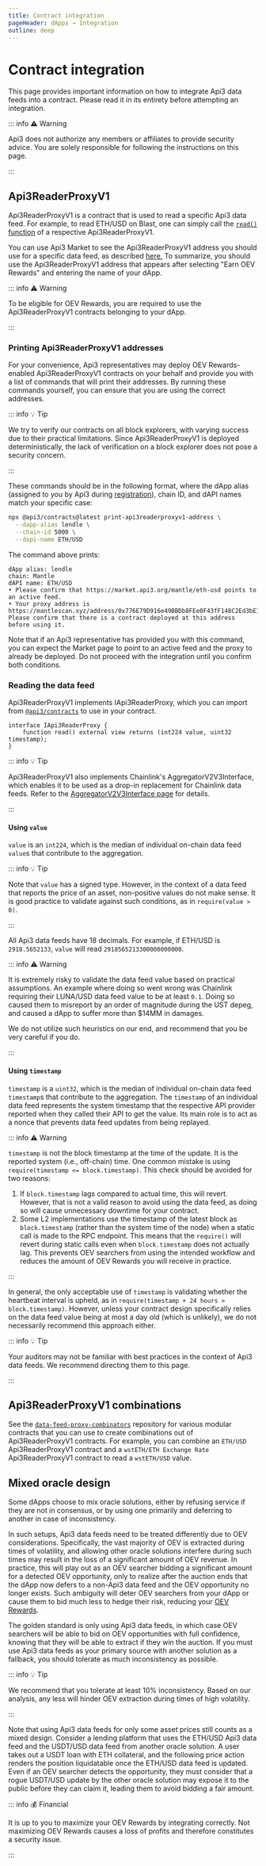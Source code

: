 ```yaml
---
title: Contract integration
pageHeader: dApps → Integration
outline: deep
---
```


<PageHeader/>

# Contract integration

This page provides important information on how to integrate Api3 data feeds into a contract.
Please read it in its entirety before attempting an integration.

::: info ⚠️ Warning

Api3 does not authorize any members or affiliates to provide security advice.
You are solely responsible for following the instructions on this page.

:::

## Api3ReaderProxyV1

Api3ReaderProxyV1 is a contract that is used to read a specific Api3 data feed.
For example, to read ETH/USD on Blast, one can simply call the [`read()` function](https://blastscan.io/address/0x5b0cf2b36a65a6BB085D501B971e4c102B9Cd473#readProxyContract#F17) of a respective Api3ReaderProxyV1.

You can use Api3 Market to see the Api3ReaderProxyV1 address you should use for a specific data feed, as described [here.](/dapps/integration/index.md#integration-information)
To summarize, you should use the Api3ReaderProxyV1 address that appears after selecting "Earn OEV Rewards" and entering the name of your dApp.

::: info ⚠️ Warning

To be eligible for OEV Rewards, you are required to use the Api3ReaderProxyV1 contracts belonging to your dApp.

:::

### Printing Api3ReaderProxyV1 addresses

For your convenience, Api3 representatives may deploy OEV Rewards-enabled Api3ReaderProxyV1 contracts on your behalf and provide you with a list of commands that will print their addresses.
By running these commands yourself, you can ensure that you are using the correct addresses.

::: info 💡 Tip

We try to verify our contracts on all block explorers, with varying success due to their practical limitations.
Since Api3ReaderProxyV1 is deployed deterministically, the lack of verification on a block explorer does not pose a security concern.

:::

These commands should be in the following format, where the dApp alias (assigned to you by Api3 during [registration](/dapps/oev-rewards/index.md#how-to-get-onboard)), chain ID, and dAPI names match your specific case:

```sh
npx @api3/contracts@latest print-api3readerproxyv1-address \
  --dapp-alias lendle \
  --chain-id 5000 \
  --dapi-name ETH/USD
```

The command above prints:

```
dApp alias: lendle
chain: Mantle
dAPI name: ETH/USD
• Please confirm that https://market.api3.org/mantle/eth-usd points to an active feed.
• Your proxy address is https://mantlescan.xyz/address/0x776E79D916e49BBDb8FEe0F43fF148C2Ed3bE125
Please confirm that there is a contract deployed at this address before using it.
```

Note that if an Api3 representative has provided you with this command, you can expect the Market page to point to an active feed and the proxy to already be deployed.
Do not proceed with the integration until you confirm both conditions.

### Reading the data feed

Api3ReaderProxyV1 implements IApi3ReaderProxy, which you can import from [`@api3/contracts`](/dapps/integration/api3-contracts.md) to use in your contract.

```solidity
interface IApi3ReaderProxy {
    function read() external view returns (int224 value, uint32 timestamp);
}
```

::: info 💡 Tip

Api3ReaderProxyV1 also implements Chainlink's AggregatorV2V3Interface, which enables it to be used as a drop-in replacement for Chainlink data feeds.
Refer to the [AggregatorV2V3Interface page](/dapps/integration/aggregatorv2v3interface.md) for details.

:::

#### Using `value`

`value` is an `int224`, which is the median of individual on-chain data feed `value`s that contribute to the aggregation.

::: info 💡 Tip

Note that `value` has a signed type.
However, in the context of a data feed that reports the price of an asset, non-positive values do not make sense.
It is good practice to validate against such conditions, as in `require(value > 0)`.

:::

All Api3 data feeds have 18 decimals.
For example, if ETH/USD is `2918.5652133`, `value` will read `2918565213300000000000`.

::: info ⚠️ Warning

It is extremely risky to validate the data feed value based on practical assumptions.
An example where doing so went wrong was Chainlink requiring their LUNA/USD data feed value to be at least `0.1`.
Doing so caused them to misreport by an order of magnitude during the UST depeg, and caused a dApp to suffer more than $14MM in damages.

We do not utilize such heuristics on our end, and recommend that you be very careful if you do.

:::

#### Using `timestamp`

`timestamp` is a `uint32`, which is the median of individual on-chain data feed `timestamp`s that contribute to the aggregation.
The `timestamp` of an individual data feed represents the system timestamp that the respective API provider reported when they called their API to get the value.
Its main role is to act as a nonce that prevents data feed updates from being replayed.

::: info ⚠️ Warning

`timestamp` is not the block timestamp at the time of the update.
It is the reported system (i.e., off-chain) time.
One common mistake is using `require(timestamp <= block.timestamp)`.
This check should be avoided for two reasons:

1. If `block.timestamp` lags compared to actual time, this will revert.
   However, that is not a valid reason to avoid using the data feed, as doing so will cause unnecessary downtime for your contract.
2. Some L2 implementations use the timestamp of the latest block as `block.timestamp` (rather than the system time of the node) when a static call is made to the RPC endpoint.
   This means that the `require()` will revert during static calls even when `block.timestamp` does not actually lag.
   This prevents OEV searchers from using the intended workflow and reduces the amount of OEV Rewards you will receive in practice.

:::

In general, the only acceptable use of `timestamp` is validating whether the heartbeat interval is upheld, as in `require(timestamp + 24 hours > block.timestamp)`.
However, unless your contract design specifically relies on the data feed value being at most a day old (which is unlikely), we do not necessarily recommend this approach either.

::: info 💡 Tip

Your auditors may not be familiar with best practices in the context of Api3 data feeds.
We recommend directing them to this page.

:::

## Api3ReaderProxyV1 combinations

See the [`data-feed-proxy-combinators`](https://github.com/api3dao/data-feed-proxy-combinators) repository for various modular contracts that you can use to create combinations out of Api3ReaderProxyV1 contracts.
For example, you can combine an `ETH/USD` Api3ReaderProxyV1 contract and a `wstETH/ETH Exchange Rate` Api3ReaderProxyV1 contract to read a `wstETH/USD` value.
## Mixed oracle design

Some dApps choose to mix oracle solutions, either by refusing service if they are not in consensus, or by using one primarily and deferring to another in case of inconsistency.

In such setups, Api3 data feeds need to be treated differently due to OEV considerations.
Specifically, the vast majority of OEV is extracted during times of volatility, and allowing other oracle solutions interfere during such times may result in the loss of a significant amount of OEV revenue.
In practice, this will play out as an OEV searcher bidding a significant amount for a detected OEV opportunity, only to realize after the auction ends that the dApp now defers to a non-Api3 data feed and the OEV opportunity no longer exists.
Such ambiguity will deter OEV searchers from your dApp or cause them to bid much less to hedge their risk, reducing your [OEV Rewards](/dapps/oev-rewards/).

The golden standard is only using Api3 data feeds, in which case OEV searchers will be able to bid on OEV opportunities with full confidence, knowing that they will be able to extract if they win the auction.
If you must use Api3 data feeds as your primary source with another solution as a fallback, you should tolerate as much inconsistency as possible.

::: info 💡 Tip

We recommend that you tolerate at least 10% inconsistency.
Based on our analysis, any less will hinder OEV extraction during times of high volatility.

:::

Note that using Api3 data feeds for only some asset prices still counts as a mixed design.
Consider a lending platform that uses the ETH/USD Api3 data feed and the USDT/USD data feed from another oracle solution.
A user takes out a USDT loan with ETH collateral, and the following price action renders the position liquidatable once the ETH/USD data feed is updated.
Even if an OEV searcher detects the opportunity, they must consider that a rogue USDT/USD update by the other oracle solution may expose it to the public before they can claim it, leading them to avoid bidding a fair amount.

::: info 💰 Financial

It is up to you to maximize your OEV Rewards by integrating correctly.
Not maximizing OEV Rewards causes a loss of profits and therefore constitutes a security issue.

:::
